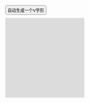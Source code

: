 <!DOCTYPE HTML>
<!--自动生成10个格子-->
<!--<html>
<head>
	<meta charset="utf-8" />
	<title></title>
	<style type="text/css">
		.div1{
			width: 30px;
			height: 30px;
			float: left;
			margin-right: 10px;
			border: 1px solid black;
			font: normal bold 18px "微软雅黑";
			text-align: center;
			line-height: 30px;
		}
		input{display: block;margin-bottom: 20px;}
	</style>
	<script type="text/javascript">
		window.onload=function () {
			var oBtn=document.getElementById("btn1");
			var aDiv=document.getElementsByTagName("div");
			var arr=['red','gold','blue','green','pink'];
			oBtn.onclick=function () {
				for(var i=0;i<10;i++){
					document.body.innerHTML+='<div class="div1">'+i+'</div>';					
					aDiv[i].style.backgroundColor=arr[i%arr.length];
				}
				
			}
		}
	</script>
</head>
<body>
	<input id="btn1" type="button" value="自动生成10个格子" />
</body>
</html>-->
	
<!--自动生成100个格子-->	
<!--<html>
<head>
	<meta charset="utf-8" />
	<title></title>
	<style type="text/css">
		.div1{
			width: 30px;
			height: 30px;
			float: left;
/*			margin: 5px;*/
			border: 1px solid black;
			font: normal bold 18px "微软雅黑";
			text-align: center;
			line-height: 30px;
			position: absolute;		/*给格子定位*/
		}
		input{display: block;margin-bottom: 20px;}
	</style>
	<script type="text/javascript">
		window.onload=function () {
			var oBtn=document.getElementById("btn1");
			var aDiv=document.getElementsByTagName("div");
			var arr=['red','gold','blue','green','pink','greenyellow','blueviolet'];
			var str='';
			oBtn.onclick=function () {
				for(var i=0;i<100;i++){	
					//此处不能用str代替document.body.innerHTML，会出现style未定义的情况
					document.body.innerHTML+='<div class="div1">'+i+'</div>';
					aDiv[i].style.backgroundColor=arr[i%arr.length];				
					aDiv[i].style.top=50+(Math.floor(i/10))*40+'px';
					aDiv[i].style.left=50+(i%10)*40+'px';
				}
//				document.body.innerHTML=str;

			/*	方法二（先结构，再样式）
				for(var i=0;i<100;i++){	
					str+='<div class="div1">'+i+'</div>';					
				}
				document.body.innerHTML+=str;
				for(var i=0;i<100;i++){
					aDiv[i].style.backgroundColor=arr[i%arr.length];				
					aDiv[i].style.top=60+(Math.floor(i/10))*40+'px';
					aDiv[i].style.left=60+(i%10)*40+'px';
				} 
			*/
			}
		}
	</script>
</head>
<body>
	<input id="btn1" type="button" value="自动生成100个格子" />
</body>
</html>-->

<!--自动生成一个V字形格子阵-->
<!--<html>
<head>
	<meta charset="utf-8" />
	<title></title>
	<style type="text/css">
		#btn{
			width: 130px;
			height: 30px;
			border: 1px solid grey;
			border-radius: 5px;
			margin-bottom: 20px;
		}
		.div1{
			width: 50px;
			height: 50px;
			background: red;
			text-align: center;
			line-height: 50px;
			color: white;
			position: absolute;
		}
	</style>
	<script type="text/javascript">
		window.onload=function () {
			var oBtn=document.getElementById("btn");
			var aDiv=document.getElementsByTagName("div");
			oBtn.onclick=function () {
				for (var i=0;i<5;i++) {
					document.body.innerHTML+='<div class="div1">'+i+'</div>';				
				}
				for (var i=0;i<3;i++) {
					aDiv[i].style.top=50+50*i+'px';
					aDiv[i].style.left=10+50*i+'px';
				}
				for (var i=3;i<5;i++) {
					aDiv[i].style.top=(parseInt(aDiv[2].style.top)-50*(i-2))+'px';
					aDiv[i].style.left=(parseInt(aDiv[2].style.left)+50*(i-2))+'px';
				}
			}
		}
	</script>
</head>
<body>
	<input id="btn" type="button" value="自动生成一个V字形" />
</body>
</html>-->

<!--自动生成一个V字形格子阵(升级版)-->
<html>
<head>
	<meta charset="utf-8" />
	<title></title>
	<style type="text/css">
		#btn{
			width: 130px;
			height: 30px;
			border: 1px solid grey;
			border-radius: 5px;
			margin-bottom: 10px;
		}
		#div_l{
			width: 250px;
			height: 250px;
			background: gainsboro;
			position: relative;
		}
		.div1{
			width: 50px;
			height: 50px;
			background: red;
			text-align: center;
			line-height: 50px;
			color: white;
			position: absolute;
		}
	</style>
	<script type="text/javascript">
		window.onload=function () {
			var oBtn=document.getElementById("btn");
			var oDivL=document.getElementById("div_l");	
			var aDiv=oDivL.getElementsByTagName("div");		//红格子处在大的DIV里面，所以要用oDivL
			var j=0;
			var str='';
			function fn1 () {				
				for (var i=0;i<3;i++) {
					aDiv[i].style.top=100-50*i+'px';
					aDiv[i].style.left=0+50*i+'px';
				}
				for (var i=3;i<5;i++) {
					aDiv[i].style.top=(parseInt(aDiv[2].style.top)+50*(i-2))+'px';
					aDiv[i].style.left=(parseInt(aDiv[2].style.left)+50*(i-2))+'px';
				}
			}
			function fn2 () {
				for (var i=0;i<3;i++) {
					aDiv[i].style.top=0+50*i+'px';
					aDiv[i].style.left=0+50*i+'px';
				}
				for (var i=3;i<5;i++) {
					aDiv[i].style.top=(parseInt(aDiv[2].style.top)+50*(i-2))+'px';
					aDiv[i].style.left=(parseInt(aDiv[2].style.left)-50*(i-2))+'px';
				}
			}
			function fn3 () {
				for (var i=0;i<3;i++) {
					aDiv[i].style.top=0+50*i+'px';
					aDiv[i].style.left=0+50*i+'px';
				}
				for (var i=3;i<5;i++) {
					aDiv[i].style.top=(parseInt(aDiv[2].style.top)-50*(i-2))+'px';
					aDiv[i].style.left=(parseInt(aDiv[2].style.left)+50*(i-2))+'px';
				}
			}
			function fn4 () {
				for (var i=0;i<3;i++) {
					aDiv[i].style.top=0+50*i+'px';
					aDiv[i].style.left=100-50*i+'px';
				}
				for (var i=3;i<5;i++) {
					aDiv[i].style.top=(parseInt(aDiv[2].style.top)+50*(i-2))+'px';
					aDiv[i].style.left=(parseInt(aDiv[2].style.left)+50*(i-2))+'px';
				}
			}	
			oBtn.onclick=function() {
				j++;
				oDivL.innerHTML='';		//再次点击的时候，要把oDivL.innerHTML先清空，并且str的值也清空，否则会出现div特别多的问题
				str='';
				for (var i=0;i<5;i++) {		//先输出格子，再调整布局
					str+='<div class="div1">'+i+'</div>';	
					oDivL.innerHTML=str;
				}
				/*	
					一次性直接写入页面，性能更优；
					不要直接往document.body上写，在页面上放一个div，往div里面添加元素,
					DOM已经生成了,事件绑定已经无效了;
				*/
				switch(j){			
					case 1:fn1();break;
					case 2:fn2();break;
					case 3:fn3();break;
					case 4:fn4();break;
				}
				if(j==4){j=0;}
			}			
		}		
	</script>
</head>
<body>
	<input id="btn" type="button" value="自动生成一个V字形" />
	<div id="div_l"></div>
</body>
</html>



